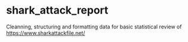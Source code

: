 # shark_attack_report
Cleanning, structuring and formatting data for basic statistical review of https://www.sharkattackfile.net/
